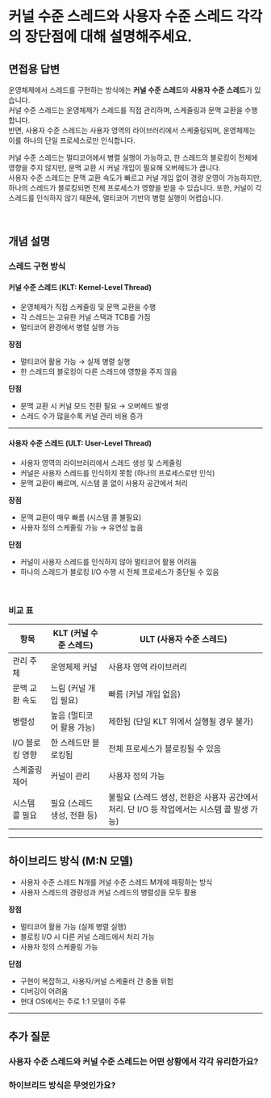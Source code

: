 # 커널 수준 스레드와 사용자 수준 스레드 각각의 장단점에 대해 설명해주세요.

## 면접용 답변

운영체제에서 스레드를 구현하는 방식에는 **커널 수준 스레드**와 **사용자 수준 스레드**가 있습니다.  
커널 수준 스레드는 운영체제가 스레드를 직접 관리하며, 스케줄링과 문맥 교환을 수행합니다.  
반면, 사용자 수준 스레드는 사용자 영역의 라이브러리에서 스케줄링되며, 운영체제는 이를 하나의 단일 프로세스로만 인식합니다.

커널 수준 스레드는 멀티코어에서 병렬 실행이 가능하고, 한 스레드의 블로킹이 전체에 영향을 주지 않지만, 문맥 교환 시 커널 개입이 필요해 오버헤드가 큽니다.  
사용자 수준 스레드는 문맥 교환 속도가 빠르고 커널 개입 없이 경량 운영이 가능하지만, 하나의 스레드가 블로킹되면 전체 프로세스가 영향을 받을 수 있습니다.
또한, 커널이 각 스레드를 인식하지 않기 때문에, 멀티코어 기반의 병렬 실행이 어렵습니다.

<br>

## 개념 설명

### 스레드 구현 방식

#### 커널 수준 스레드 (KLT: Kernel-Level Thread)

- 운영체제가 직접 스케줄링 및 문맥 교환을 수행
- 각 스레드는 고유한 커널 스택과 TCB를 가짐
- 멀티코어 환경에서 병렬 실행 가능

**장점**
- 멀티코어 활용 가능 → 실제 병렬 실행
- 한 스레드의 블로킹이 다른 스레드에 영향을 주지 않음

**단점**
- 문맥 교환 시 커널 모드 전환 필요 → 오버헤드 발생
- 스레드 수가 많을수록 커널 관리 비용 증가

---

#### 사용자 수준 스레드 (ULT: User-Level Thread)

- 사용자 영역의 라이브러리에서 스레드 생성 및 스케줄링
- 커널은 사용자 스레드를 인식하지 못함 (하나의 프로세스로만 인식)
- 문맥 교환이 빠르며, 시스템 콜 없이 사용자 공간에서 처리

**장점**
- 문맥 교환이 매우 빠름 (시스템 콜 불필요)
- 사용자 정의 스케줄링 가능 → 유연성 높음

**단점**
- 커널이 사용자 스레드를 인식하지 않아 멀티코어 활용 어려움
- 하나의 스레드가 블로킹 I/O 수행 시 전체 프로세스가 중단될 수 있음

<br>

### 비교 표

| 항목             | KLT (커널 수준 스레드)                        | ULT (사용자 수준 스레드)                                         |
|------------------|-----------------------------------------------|----------------------------------------------------------|
| 관리 주체        | 운영체제 커널                                   | 사용자 영역 라이브러리                                             |
| 문맥 교환 속도   | 느림 (커널 개입 필요)                           | 빠름 (커널 개입 없음)                                            |
| 병렬성           | 높음 (멀티코어 활용 가능)                        | 제한됨 (단일 KLT 위에서 실행될 경우 불가)                               |
| I/O 블로킹 영향 | 한 스레드만 블로킹됨                             | 전체 프로세스가 블로킹될 수 있음                                       |
| 스케줄링 제어     | 커널이 관리                                      | 사용자 정의 가능                                                |
| 시스템 콜 필요   | 필요 (스레드 생성, 전환 등)                      | 불필요 (스레드 생성, 전환은 사용자 공간에서 처리. 단 I/O 등 작업에서는 시스템 콜 발생 가능) |

---

## 하이브리드 방식 (M:N 모델)

- 사용자 수준 스레드 N개를 커널 수준 스레드 M개에 매핑하는 방식
- 사용자 스레드의 경량성과 커널 스레드의 병렬성을 모두 활용

**장점**
- 멀티코어 활용 가능 (실제 병렬 실행)
- 블로킹 I/O 시 다른 커널 스레드에서 처리 가능
- 사용자 정의 스케줄링 가능

**단점**
- 구현이 복잡하고, 사용자/커널 스케줄러 간 충돌 위험
- 디버깅이 어려움
- 현대 OS에서는 주로 1:1 모델이 주류

---

## 추가 질문

### 사용자 수준 스레드와 커널 수준 스레드는 어떤 상황에서 각각 유리한가요?

### 하이브리드 방식은 무엇인가요?
